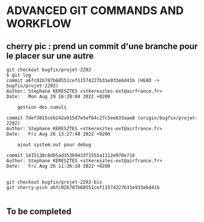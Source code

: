 # ADVANCED GIT COMMANDS AND WORKFLOW

## cherry pic : prend un commit d'une branche pour le placer sur une autre

```
git checkout bugfix/projet-2292
$ git log
commit a6fc02b787b60551cef11574227b31e933e6d41b (HEAD -> bugfix/projet-2292)
Author: Stephane KERESZTES <stkeresztes-ext@airfrance.fr>
Date:   Mon Aug 29 16:28:04 2022 +0200

    gestion des cumuls 

commit 7def3015ceb242a915d7e5efb4c27c5ee833aae8 (origin/bugfix/projet-2292)
Author: Stephane KERESZTES <stkeresztes-ext@airfrance.fr>
Date:   Fri Aug 26 13:27:48 2022 +0200

    ajout system.out pour debug

commit 1415138c8db5ad35369433f1555a1112e970e716
Author: Stephane KERESZTES <stkeresztes-ext@airfrance.fr>
Date:   Fri Aug 26 11:36:10 2022 +0200


git checkout bugfix/projet-2292-bis
git cherry-pick a6fc02b787b60551cef11574227b31e933e6d41b 


```

## To be completed
  
```
```

